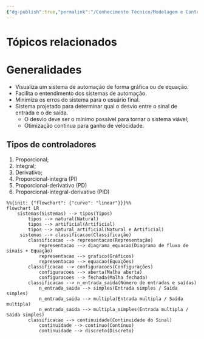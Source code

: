 ```yaml
---
{"dg-publish":true,"permalink":"/Conhecimento Técnico/Modelagem e Controle de Sistemas/","created":"","updated":""}
---
```


# Tópicos relacionados

# Generalidades
- Visualiza um sistema de automação de forma gráfica ou de equação.
- Facilita o entendimento dos sistemas de automação.
- Minimiza os erros do sistema para o usuário final.
- Sistema projetado para determinar qual o desvio entre o sinal de entrada e o de saída.
	- O desvio deve ser o mínimo possível para tornar o sistema viável;
	- Otimização contínua para ganho de velocidade.

## Tipos de controladores
1. Proporcional;
2. Integral;
3. Derivativo;
4. Proporcional-integra (PI)
5. Proporcional-derivativo (PD)
6. Proporcional-integral-derivativo (PID)

```mermaid
%%{init: {"flowchart": {"curve": "linear"}}}%%
flowchart LR
	sistemas(Sistemas) --> tipos(Tipos)
		tipos --> natural(Natural)
		tipos --> artificial(Artificial)
		tipos --> natural_artificial(Natural e Artificial)
	 sistemas --> classificacao(Classificação)
		classificacao --> representacao(Representação)
			representacao --> diagrama_equacao(Diagrama de fluxo de sinais + Equação)
			representacao --> grafico(Gráficos)
			representacao --> equacao(Equações)
		classificacao --> configuracoes(Configurações)
			configuracoes --> aberta(Malha aberta)
			configuracoes --> fechada(Malha fechada)
		classificacao --> n_entrada_saida(Número de entradas e saídas)
			n_entrada_saida --> simples(Entrada simples / Saída simples)
			n_entrada_saida --> multipla(Entrada multipla / Saída multipla)
			n_entrada_saida --> multipla_simples(Entrada multipla / Saída simples)
		classificacao --> continuidade(Continuidade do Sinal)
			continuidade --> continuo(Contínuo)
			continuidade --> discreto(Discreto)
```

